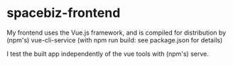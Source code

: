 # spacebiz-frontend

My frontend uses the Vue.js framework, and is compiled for distribution by (npm's) vue-cli-service (with npm run build: see package.json for details)

I test the built app independently of the vue tools with (npm's) serve.

